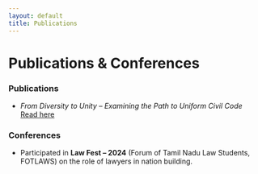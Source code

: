```yaml
---
layout: default
title: Publications
---
```


# Publications & Conferences

### Publications
- *From Diversity to Unity – Examining the Path to Uniform Civil Code*  
  [Read here](https://www.ijnrd.org/papers/IJNRD2312075.pdf)

### Conferences
- Participated in **Law Fest – 2024** (Forum of Tamil Nadu Law Students, FOTLAWS) on the role of lawyers in nation building.  
